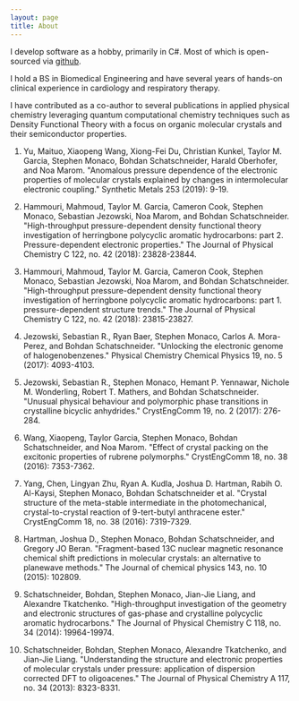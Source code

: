 ```yaml
---
layout: page 
title: About
---
```


I develop software as a hobby, primarily in C#. Most of which is open-sourced via [github](https://github.com/stevemonaco).

I hold a BS in Biomedical Engineering and have several years of hands-on clinical experience in cardiology and respiratory therapy.

I have contributed as a co-author to several publications in applied physical chemistry leveraging quantum computational chemistry techniques such as Density Functional Theory with a focus on organic molecular crystals and their semiconductor properties.

1. Yu, Maituo, Xiaopeng Wang, Xiong-Fei Du, Christian Kunkel, Taylor M. Garcia, Stephen Monaco, Bohdan Schatschneider, Harald Oberhofer, and Noa Marom. "Anomalous pressure dependence of the electronic properties of molecular crystals explained by changes in intermolecular electronic coupling." Synthetic Metals 253 (2019): 9-19.

2. Hammouri, Mahmoud, Taylor M. Garcia, Cameron Cook, Stephen Monaco, Sebastian Jezowski, Noa Marom, and Bohdan Schatschneider. "High-throughput pressure-dependent density functional theory investigation of herringbone polycyclic aromatic hydrocarbons: part 2. Pressure-dependent electronic properties." The Journal of Physical Chemistry C 122, no. 42 (2018): 23828-23844.

3. Hammouri, Mahmoud, Taylor M. Garcia, Cameron Cook, Stephen Monaco, Sebastian Jezowski, Noa Marom, and Bohdan Schatschneider. "High-throughput pressure-dependent density functional theory investigation of herringbone polycyclic aromatic hydrocarbons: part 1. pressure-dependent structure trends." The Journal of Physical Chemistry C 122, no. 42 (2018): 23815-23827.

4. Jezowski, Sebastian R., Ryan Baer, Stephen Monaco, Carlos A. Mora-Perez, and Bohdan Schatschneider. "Unlocking the electronic genome of halogenobenzenes." Physical Chemistry Chemical Physics 19, no. 5 (2017): 4093-4103.

5. Jezowski, Sebastian R., Stephen Monaco, Hemant P. Yennawar, Nichole M. Wonderling, Robert T. Mathers, and Bohdan Schatschneider. "Unusual physical behaviour and polymorphic phase transitions in crystalline bicyclic anhydrides." CrystEngComm 19, no. 2 (2017): 276-284.

6. Wang, Xiaopeng, Taylor Garcia, Stephen Monaco, Bohdan Schatschneider, and Noa Marom. "Effect of crystal packing on the excitonic properties of rubrene polymorphs." CrystEngComm 18, no. 38 (2016): 7353-7362.

7. Yang, Chen, Lingyan Zhu, Ryan A. Kudla, Joshua D. Hartman, Rabih O. Al-Kaysi, Stephen Monaco, Bohdan Schatschneider et al. "Crystal structure of the meta-stable intermediate in the photomechanical, crystal-to-crystal reaction of 9-tert-butyl anthracene ester." CrystEngComm 18, no. 38 (2016): 7319-7329.

8. Hartman, Joshua D., Stephen Monaco, Bohdan Schatschneider, and Gregory JO Beran. "Fragment-based 13C nuclear magnetic resonance chemical shift predictions in molecular crystals: an alternative to planewave methods." The Journal of chemical physics 143, no. 10 (2015): 102809.

9. Schatschneider, Bohdan, Stephen Monaco, Jian-Jie Liang, and Alexandre Tkatchenko. "High-throughput investigation of the geometry and electronic structures of gas-phase and crystalline polycyclic aromatic hydrocarbons." The Journal of Physical Chemistry C 118, no. 34 (2014): 19964-19974.

10. Schatschneider, Bohdan, Stephen Monaco, Alexandre Tkatchenko, and Jian-Jie Liang. "Understanding the structure and electronic properties of molecular crystals under pressure: application of dispersion corrected DFT to oligoacenes." The Journal of Physical Chemistry A 117, no. 34 (2013): 8323-8331.